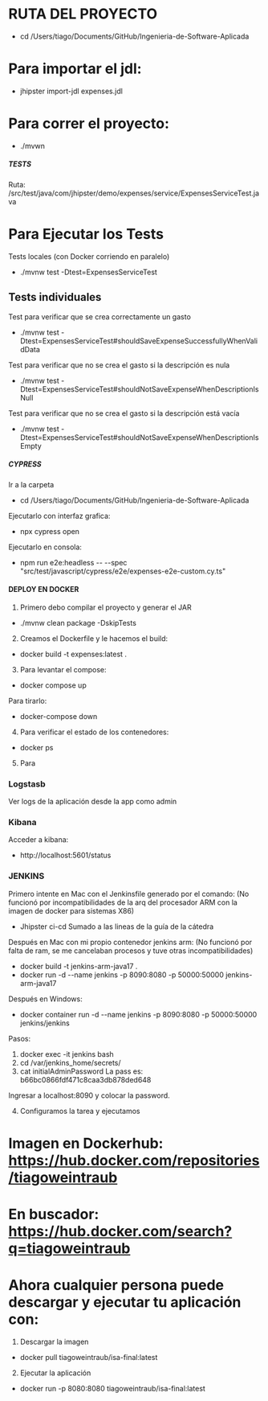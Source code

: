 # RUTA DEL PROYECTO

- cd /Users/tiago/Documents/GitHub/Ingenieria-de-Software-Aplicada


# Para importar el jdl:

- jhipster import-jdl expenses.jdl

# Para correr el proyecto:

- ./mvwn

##### TESTS

Ruta: /src/test/java/com/jhipster/demo/expenses/service/ExpensesServiceTest.java

# Para Ejecutar los Tests
 Tests locales (con Docker corriendo en paralelo)

- ./mvnw test -Dtest=ExpensesServiceTest

## Tests individuales

Test para verificar que se crea correctamente un gasto

- ./mvnw test -Dtest=ExpensesServiceTest#shouldSaveExpenseSuccessfullyWhenValidData

Test para verificar que no se crea el gasto si la descripción es nula

- ./mvnw test -Dtest=ExpensesServiceTest#shouldNotSaveExpenseWhenDescriptionIsNull

Test para verificar que no se crea el gasto si la descripción está vacía

- ./mvnw test -Dtest=ExpensesServiceTest#shouldNotSaveExpenseWhenDescriptionIsEmpty

##### CYPRESS

Ir a la carpeta

- cd /Users/tiago/Documents/GitHub/Ingenieria-de-Software-Aplicada

Ejecutarlo con interfaz grafica:

- npx cypress open

Ejecutarlo en consola:

- npm run e2e:headless -- --spec "src/test/javascript/cypress/e2e/expenses-e2e-custom.cy.ts"

#### DEPLOY EN DOCKER

1. Primero debo compilar el proyecto y generar el JAR

- ./mvnw clean package -DskipTests

2. Creamos el Dockerfile y le hacemos el build:

- docker build -t expenses:latest .

3. Para levantar el compose:

- docker compose up

Para tirarlo:

- docker-compose down

4. Para verificar el estado de los contenedores:

- docker ps

5. Para

### Logstasb

Ver logs de la aplicación desde la app como admin

### Kibana

Acceder a kibana:

- http://localhost:5601/status


### JENKINS

Primero intente en Mac con el Jenkinsfile generado por el comando: (No funcionó por incompatibilidades de la arq del procesador ARM con la imagen de docker para sistemas X86)

- Jhipster ci-cd     Sumado a las lineas de la guía de la cátedra

Después en Mac con mi propio contenedor jenkins arm: (No funcionó por falta de ram, se me cancelaban procesos y tuve otras incompatibilidades)

- docker build -t jenkins-arm-java17 .
- docker run -d --name jenkins -p 8090:8080 -p 50000:50000 jenkins-arm-java17

Después en Windows:

- docker container run -d --name jenkins -p 8090:8080 -p 50000:50000 jenkins/jenkins


Pasos: 
1. docker exec -it jenkins bash
2. cd /var/jenkins_home/secrets/
3. cat initialAdminPassword
La pass es: b66bc0866fdf471c8caa3db878ded648

Ingresar a localhost:8090 y colocar la password.

4. Configuramos la tarea y ejecutamos

# Imagen en Dockerhub: https://hub.docker.com/repositories/tiagoweintraub
# En buscador: https://hub.docker.com/search?q=tiagoweintraub
# Ahora cualquier persona puede descargar y ejecutar tu aplicación con:
1. Descargar la imagen

- docker pull tiagoweintraub/isa-final:latest

2. Ejecutar la aplicación

- docker run -p 8080:8080 tiagoweintraub/isa-final:latest